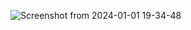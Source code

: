 ![Screenshot from 2024-01-01 19-34-48](https://github.com/amikha33/Upwork-Feedbacks/assets/46167070/76bf013a-326c-4a74-b7ed-48fc2924e1f6)

